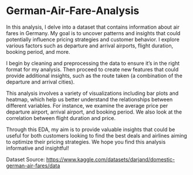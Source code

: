 # German-Air-Fare-Analysis
In this analysis, I delve into a dataset that contains information about air fares in Germany. My goal is to uncover patterns and insights that could potentially influence pricing strategies and customer behavior. I explore various factors such as departure and arrival airports, flight duration, booking period, and more.

I begin by cleaning and preprocessing the data to ensure it’s in the right format for my analysis. Then proceed to create new features that could provide additional insights, such as the route taken (a combination of the departure and arrival cities).

This analysis involves a variety of visualizations including bar plots and heatmap, which help us better understand the relationships between different variables. For instance, we examine the average price per departure airport, arrival airport, and booking period. We also look at the correlation between flight duration and price.

Through this EDA, my aim is to provide valuable insights that could be useful for both customers looking to find the best deals and airlines aiming to optimize their pricing strategies. We hope you find this analysis informative and insightful!

Dataset Source: https://www.kaggle.com/datasets/darjand/domestic-german-air-fares/data
